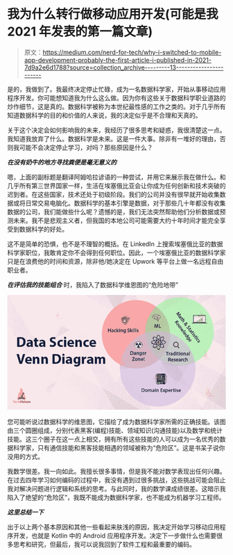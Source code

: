 # 我为什么转行做移动应用开发(可能是我 2021 年发表的第一篇文章)

> 原文：<https://medium.com/nerd-for-tech/why-i-switched-to-mobile-app-development-probably-the-first-article-i-published-in-2021-7d9a2e6d1788?source=collection_archive---------13----------------------->

是的，我做到了。我最终决定停止忙碌，成为一名数据科学家，开始从事移动应用程序开发。你可能想知道我为什么这么做。因为你有这些关于数据科学职业道路的炒作细节，这是真的。数据科学被称为本世纪最性感的工作之类的。对于几乎所有知道数据科学的目的和价值的人来说，我的决定似乎是不合理和天真的。

关于这个决定会如何影响我的未来，我经历了很多思考和疑惑，我很清楚这一点。我知道我放弃了什么。数据科学是未来。这是一件大事。除非有一堆好的理由，否则我可能不会决定停止学习，对吗？那些原因是什么？

***在没有奶牛的地方寻找粪便是毫无意义的***

嗯，上面的副标题是翻译阿姆哈拉谚语的一种尝试，并用它来展示我在做什么。和几乎所有第三世界国家一样，生活在埃塞俄比亚会让你成为任何创新和技术突破的迟到者。在这些国家，技术还处于初级阶段。我们的公司并没有很早就开始收集数据或将日常交易电脑化。数据科学的基本引擎是数据，对于那些几十年都没有收集数据的公司，我们能做些什么呢？遗憾的是，我们无法突然帮助他们分析数据或预测未来。我不是悲观主义者，但我国的本地公司可能需要大约十年时间才能完全享受到数据科学的好处。

这不是简单的恐惧，也不是不理智的概括。在 LinkedIn 上搜索埃塞俄比亚的数据科学家职位，我敢肯定你不会得到任何职位。因此，一个埃塞俄比亚的数据科学家只是在浪费他的时间和资源，除非他/她决定在 Upwork 等平台上做一名远程自由职业者。

***在评估我的技能组合*** 时，我陷入了数据科学维恩图的“危险地带”

![](img/eb16355fe1de8c2ec30a6ab44ed9e6d0.png)

您可能听说过数据科学的维恩图，它描绘了成为数据科学家所需的正确技能。该图由三个圆圈组成，分别代表黑客(编程)技能、领域知识(沟通技能)以及数学和统计技能。这三个圈子在这一点上相交，拥有所有这些技能的人可以成为一名优秀的数据科学家，只有通信技能和黑客技能相遇的领域被称为“危险区”。这是书呆子说你没用的方式。

我数学很差。我一向如此。我擅长很多事情，但是我不能对数学表现出任何兴趣。在过去四年学习如何编码的过程中，我没有遇到过很多挑战，这些挑战可能会阻止我对解决问题进行逻辑和系统的思考。与此同时，我的数学课成绩很差。这暗示我陷入了绝望的“危险区”，我既不能成为数据科学家，也不能成为机器学习工程师。

***这里总结一下***

出于以上两个基本原因和其他一些看起来肤浅的原因，我决定开始学习移动应用程序开发，也就是 Kotlin 中的 Android 应用程序开发。决定下一步做什么也需要很多思考和研究，但最后，我可以说我回到了软件工程和最重要的编码。
